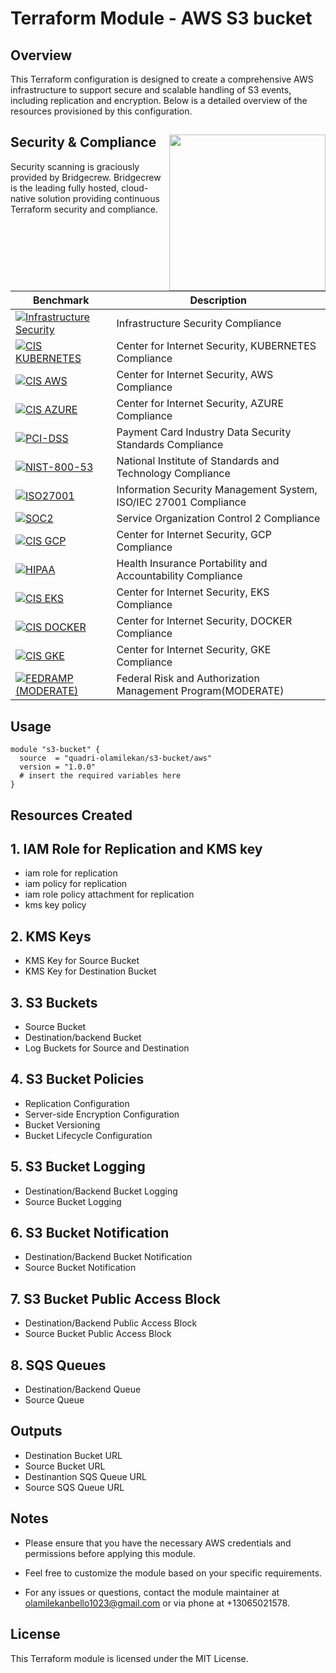 # Terraform Module - AWS S3 bucket

## Overview

This Terraform configuration is designed to create a comprehensive AWS infrastructure to support secure and scalable handling of S3 events, including replication and encryption. Below is a detailed overview of the resources provisioned by this configuration.

## Security & Compliance [<img src="https://cloudposse.com/wp-content/uploads/2020/11/bridgecrew.svg" width="250" align="right" />](https://bridgecrew.io/)

Security scanning is graciously provided by Bridgecrew. Bridgecrew is the leading fully hosted, cloud-native solution providing continuous Terraform security and compliance.

| Benchmark | Description |
|--------|---------------|
| [![Infrastructure Security](https://www.bridgecrew.cloud/badges/github/quadri-olamilekan/terraform-aws-s3-bucket/general)](https://www.bridgecrew.cloud/link/badge?vcs=github&fullRepo=quadri-olamilekan%2Fterraform-aws-s3-bucket&benchmark=INFRASTRUCTURE+SECURITY) | Infrastructure Security Compliance |
| [![CIS KUBERNETES](https://www.bridgecrew.cloud/badges/github/quadri-olamilekan/terraform-aws-s3-bucket/cis_kubernetes_16)](https://www.bridgecrew.cloud/link/badge?vcs=github&fullRepo=quadri-olamilekan%2Fterraform-aws-s3-bucket&benchmark=CIS+KUBERNETES+V1.6)| Center for Internet Security, KUBERNETES Compliance |
| [![CIS AWS](https://www.bridgecrew.cloud/badges/github/quadri-olamilekan/terraform-aws-s3-bucket/cis_aws)](https://www.bridgecrew.cloud/link/badge?vcs=github&fullRepo=quadri-olamilekan%2Fterraform-aws-s3-bucket&benchmark=CIS+AWS+V1.2) | Center for Internet Security, AWS Compliance |
| [![CIS AZURE](https://www.bridgecrew.cloud/badges/github/quadri-olamilekan/terraform-aws-s3-bucket/cis_azure)](https://www.bridgecrew.cloud/link/badge?vcs=github&fullRepo=quadri-olamilekan%2Fterraform-aws-s3-bucket&benchmark=CIS+AZURE+V1.1) | Center for Internet Security, AZURE Compliance |
| [![PCI-DSS](https://www.bridgecrew.cloud/badges/github/quadri-olamilekan/terraform-aws-s3-bucket/pci_dss_v321)](https://www.bridgecrew.cloud/link/badge?vcs=github&fullRepo=quadri-olamilekan%2Fterraform-aws-s3-bucket&benchmark=PCI-DSS+V3.2.1) | Payment Card Industry Data Security Standards Compliance |
| [![NIST-800-53](https://www.bridgecrew.cloud/badges/github/quadri-olamilekan/terraform-aws-s3-bucket/nist)](https://www.bridgecrew.cloud/link/badge?vcs=github&fullRepo=quadri-olamilekan%2Fterraform-aws-s3-bucket&benchmark=NIST-800-53) | National Institute of Standards and Technology Compliance |
| [![ISO27001](https://www.bridgecrew.cloud/badges/github/quadri-olamilekan/terraform-aws-s3-bucket/iso)](https://www.bridgecrew.cloud/link/badge?vcs=github&fullRepo=quadri-olamilekan%2Fterraform-aws-s3-bucket&benchmark=ISO27001) | Information Security Management System, ISO/IEC 27001 Compliance |
| [![SOC2](https://www.bridgecrew.cloud/badges/github/quadri-olamilekan/terraform-aws-s3-bucket/soc2)](https://www.bridgecrew.cloud/link/badge?vcs=github&fullRepo=quadri-olamilekan%2Fterraform-aws-s3-bucket&benchmark=SOC2)| Service Organization Control 2 Compliance |
| [![CIS GCP](https://www.bridgecrew.cloud/badges/github/quadri-olamilekan/terraform-aws-s3-bucket/cis_gcp)](https://www.bridgecrew.cloud/link/badge?vcs=github&fullRepo=quadri-olamilekan%2Fterraform-aws-s3-bucket&benchmark=CIS+GCP+V1.1) | Center for Internet Security, GCP Compliance |
| [![HIPAA](https://www.bridgecrew.cloud/badges/github/quadri-olamilekan/terraform-aws-s3-bucket/hipaa)](https://www.bridgecrew.cloud/link/badge?vcs=github&fullRepo=quadri-olamilekan%2Fterraform-aws-s3-bucket&benchmark=HIPAA) | Health Insurance Portability and Accountability Compliance |
| [![CIS EKS](https://www.bridgecrew.cloud/badges/github/quadri-olamilekan/terraform-aws-s3-bucket/cis_eks_11)](https://www.bridgecrew.cloud/link/badge?vcs=github&fullRepo=quadri-olamilekan%2Fterraform-aws-s3-bucket&benchmark=CIS+EKS+V1.1) | Center for Internet Security, EKS Compliance |
| [![CIS DOCKER](https://www.bridgecrew.cloud/badges/github/quadri-olamilekan/terraform-aws-s3-bucket/cis_docker_12)](https://www.bridgecrew.cloud/link/badge?vcs=github&fullRepo=quadri-olamilekan%2Fterraform-aws-s3-bucket&benchmark=CIS+DOCKER+V1.2) | Center for Internet Security, DOCKER Compliance |
| [![CIS GKE](https://www.bridgecrew.cloud/badges/github/quadri-olamilekan/terraform-aws-s3-bucket/cis_gke_11)](https://www.bridgecrew.cloud/link/badge?vcs=github&fullRepo=quadri-olamilekan%2Fterraform-aws-s3-bucket&benchmark=CIS+GKE+V1.1) | Center for Internet Security, GKE Compliance |
| [![FEDRAMP (MODERATE)](https://www.bridgecrew.cloud/badges/github/quadri-olamilekan/terraform-aws-s3-bucket/fedramp_moderate)](https://www.bridgecrew.cloud/link/badge?vcs=github&fullRepo=quadri-olamilekan%2Fterraform-aws-s3-bucket&benchmark=FEDRAMP+%28MODERATE%29) | Federal Risk and Authorization Management Program(MODERATE) |

## Usage

```hcl
module "s3-bucket" {
  source  = "quadri-olamilekan/s3-bucket/aws"
  version = "1.0.0"
  # insert the required variables here
}
```

## Resources Created

## 1. IAM Role for Replication and KMS key

- iam role for replication
- iam policy for replication
- iam role policy attachment for replication
- kms key policy

## 2. KMS Keys
- KMS Key for Source Bucket
- KMS Key for Destination Bucket

## 3. S3 Buckets
- Source Bucket
- Destination/backend Bucket
- Log Buckets for Source and Destination

## 4. S3 Bucket Policies
- Replication Configuration
- Server-side Encryption Configuration
- Bucket Versioning
- Bucket Lifecycle Configuration

## 5. S3 Bucket Logging
- Destination/Backend Bucket Logging
- Source Bucket Logging

## 6. S3 Bucket Notification
- Destination/Backend Bucket Notification
- Source Bucket Notification

## 7. S3 Bucket Public Access Block
- Destination/Backend Public Access Block
- Source Bucket Public Access Block

## 8. SQS Queues
- Destination/Backend Queue
- Source Queue

## Outputs

- Destination Bucket URL
- Source Bucket URL
- Destinantion SQS Queue URL
- Source SQS Queue URL


## Notes

- Please ensure that you have the necessary AWS credentials and permissions before applying this module.

- Feel free to customize the module based on your specific requirements.

- For any issues or questions, contact the module maintainer at olamilekanbello1023@gmail.com  or via phone at +13065021578.

## License

This Terraform module is licensed under the MIT License. 
